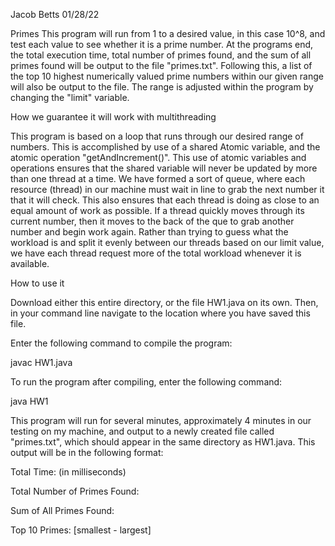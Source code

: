 Jacob Betts
01/28/22

Primes
This program will run from 1 to a desired value, in this case 10^8, and test each value to see whether it 
is a prime number. At the programs end, the total execution time, total number of primes found, and 
the sum of all primes found will be output to the file "primes.txt". Following this, a list of the top 10 
highest numerically valued prime numbers within our given range will also be output to the file. The range is adjusted within the 
program by changing the "limit" variable.  

How we guarantee it will work with multithreading

This program is based on a loop that runs through our desired range of numbers. This is accomplished 
by use of a shared Atomic variable, and the atomic operation "getAndIncrement()". This use of atomic 
variables and operations ensures that the shared variable will never be updated by more than one 
thread at a time. We have formed a sort of queue, where each resource (thread) in our machine must 
wait in line to grab the next number it that it will check. This also ensures that each thread is doing as 
close to an equal amount of work as possible. If a thread quickly moves through its current number, 
then it moves to the back of the que to grab another number and begin work again. Rather than trying 
to guess what the workload is and split it evenly between our threads based on our limit value, we have 
each thread request more of the total workload whenever it is available. 

How to use it

Download either this entire directory, or the file HW1.java on its own. Then, in your command line 
navigate to the location where you have saved this file. 

Enter the following command to compile the program:

javac HW1.java


To run the program after compiling, enter the following command:

java HW1

This program will run for several minutes, approximately 4 minutes in our testing on my machine, and 
output to a newly created file called "primes.txt", which should appear in the same directory as 
HW1.java. This output will be in the following format:

Total Time: (in milliseconds)

Total Number of Primes Found: 

Sum of All Primes Found:

Top 10 Primes: [smallest - largest]
